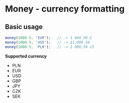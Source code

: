# Money - currency formatting

## Basic usage
```javascript
money(1000.5, 'EUR');   // -> 1 000.50 €
money(1000.5, 'USD');   // -> $1,000.50
money(1000.5, 'PLN');   // -> 1 000,50 zł
```

**Supported currency**
* PLN
* EUR
* USD
* GBP
* JPY
* CZK
* SEK